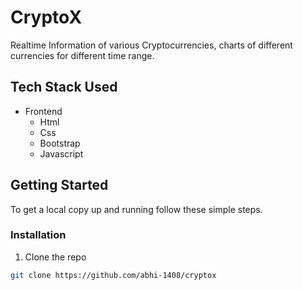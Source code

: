 # CryptoX


Realtime Information of various Cryptocurrencies, charts of different currencies for different time range.



## Tech Stack Used

* Frontend
	* Html
	* Css
	* Bootstrap
	* Javascript



## Getting Started

To get a local copy up and running follow these simple steps.


### Installation
 
1. Clone the repo
```sh
git clone https://github.com/abhi-1408/cryptox
```

